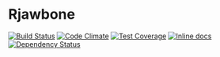 # Rjawbone

[![Build Status](https://travis-ci.org/tylrd/rjawbone.svg?branch=master)](https://travis-ci.org/tylrd/rjawbone)
[![Code Climate](https://codeclimate.com/github/tylrd/rjawbone/badges/gpa.svg)](https://codeclimate.com/github/tylrd/rjawbone)
[![Test Coverage](https://codeclimate.com/github/tylrd/rjawbone/badges/coverage.svg)](https://codeclimate.com/github/tylrd/rjawbone/coverage)
[![Inline docs](http://inch-ci.org/github/tylrd/rjawbone.svg?branch=master)](http://inch-ci.org/github/tylrd/rjawbone)
[![Dependency Status](https://gemnasium.com/tylrd/rjawbone.svg)](https://gemnasium.com/tylrd/rjawbone)
